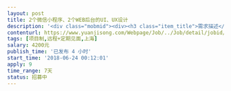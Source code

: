 ```yaml
---                
layout: post       
title: 2个微信小程序、2个WEB后台的UI、UX设计           
description: '<div class="mobmid"><div><h3 class="item_title">需求描述</h3><p>一、需求：<br/>       1、这是一个甲方卡券的管理系统，嫁接了消费者与服务提供者之间通过卡券的桥梁，还包含2个甲方服务平台管理系统<br/>       2、包括一个消费者使用卡券、预约服务的微信小程序<br/>       3、包括一个服务提供者即商户接受服务、服务完成、与甲方结算的微信小程序<br/>       4、包括甲方基于WEB的服务综合管理与维护平台<br/>二、人才：<br/>       1、熟悉Photoshop、illustartor、Sketch等UI设计工具<br/>       2、熟悉Axure、墨刀等UX设计工具<br/>三、类似原型可参照：E养车、车享家、途虎养车等APP</p></div><!--info end--></div>'     
contenturl: https://www.yuanjisong.com/Webpage/Job/../Job/detail/jobid/101614      
tags: [项目制,远程+定期见面,上海]            
salary: 4200元          
publish_time: '已发布 4 小时'         
start_time: '2018-06-24 00:12:01'           
apply: 9                   
time_range: 7天              
status: 招募中                  
---                 
```

